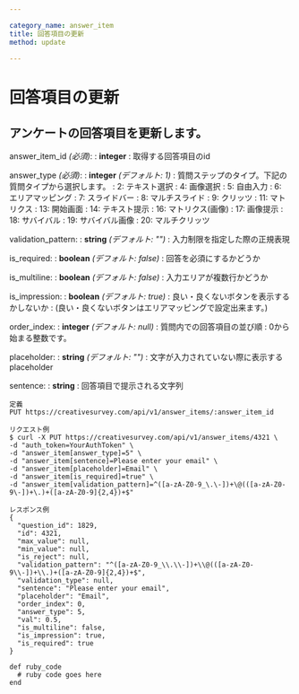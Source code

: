 ```yaml
---

category_name: answer_item
title: 回答項目の更新
method: update

---
```


# 回答項目の更新

## アンケートの回答項目を更新します。

answer_item_id _(必須)_:
: __integer__
: 取得する回答項目のid

answer_type _(必須)_:
: __integer__ _(デフォルト: 1)_
: 質問ステップのタイプ。下記の質問タイプから選択します。
: 2: テキスト選択
: 4: 画像選択
: 5: 自由入力
: 6: エリアマッピング
: 7: スライドバー
: 8: マルチスライド
: 9: クリッツ
: 11: マトリクス
: 13: 開始画面
: 14: テキスト提示
: 16: マトリクス(画像)
: 17: 画像提示
: 18: サバイバル
: 19: サバイバル画像
: 20: マルチクリッツ

validation_pattern:
: __string__ _(デフォルト: "")_
: 入力制限を指定した際の正規表現

is_required:
: __boolean__ _(デフォルト: false)_
: 回答を必須にするかどうか

is_multiline:
: __boolean__ _(デフォルト: false)_
: 入力エリアが複数行かどうか

is_impression:
: __boolean__ _(デフォルト: true)_
: 良い・良くないボタンを表示するかしないか
: (良い・良くないボタンはエリアマッピングで設定出来ます。)

order_index:
: __integer__ _(デフォルト: null)_
: 質問内での回答項目の並び順
: 0から始まる整数です。

placeholder:
: __string__ _(デフォルト: "")_
: 文字が入力されていない際に表示するplaceholder

sentence:
: __string__
: 回答項目で提示される文字列

~~~
定義
PUT https://creativesurvey.com/api/v1/answer_items/:answer_item_id

リクエスト例
$ curl -X PUT https://creativesurvey.com/api/v1/answer_items/4321 \
-d "auth_token=YourAuthToken" \
-d "answer_item[answer_type]=5" \
-d "answer_item[sentence]=Please enter your email" \
-d "answer_item[placeholder]=Email" \
-d "answer_item[is_required]=true" \
-d "answer_item[validation_pattern]=^([a-zA-Z0-9_\.\-])+\@(([a-zA-Z0-9\-])+\.)+([a-zA-Z0-9]{2,4})+$"

レスポンス例
{
  "question_id": 1829,
  "id": 4321,
  "max_value": null,
  "min_value": null,
  "is_reject": null,
  "validation_pattern": "^([a-zA-Z0-9_\\.\\-])+\\@(([a-zA-Z0-9\\-])+\\.)+([a-zA-Z0-9]{2,4})+$",
  "validation_type": null,
  "sentence": "Please enter your email",
  "placeholder": "Email",
  "order_index": 0,
  "answer_type": 5,
  "val": 0.5,
  "is_multiline": false,
  "is_impression": true,
  "is_required": true
}

~~~

~~~
def ruby_code
  # ruby code goes here
end
~~~

